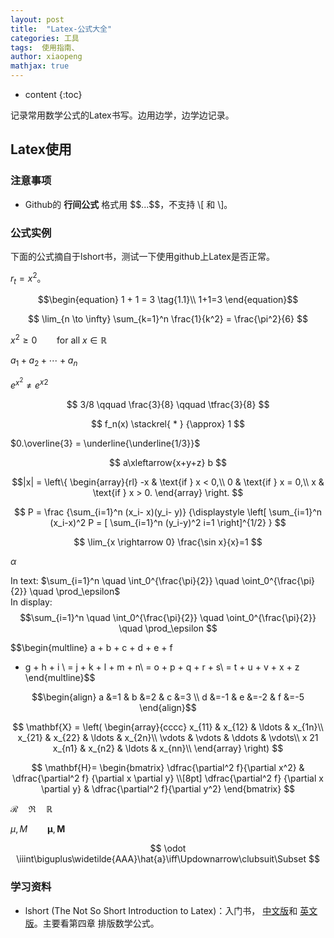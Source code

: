 ```yaml
---
layout: post
title:  "Latex-公式大全"
categories: 工具
tags:  使用指南、
author: xiaopeng
mathjax: true
---
```


* content
{:toc}

记录常用数学公式的Latex书写。边用边学，边学边记录。




## Latex使用

### 注意事项
- Github的 **行间公式** 格式用 \$\$...\$\$，不支持 \\[ 和 \\]。



### 公式实例
下面的公式摘自于lshort书，测试一下使用github上Latex是否正常。

$r_t = x^2$。

$$\begin{equation}
1 + 1 = 3 \tag{1.1}\\
1+1=3
\end{equation}$$

$$
\lim_{n \to \infty}
\sum_{k=1}^n \frac{1}{k^2}
= \frac{\pi^2}{6}
$$

$x^{2} \geq 0 \qquad
\text{for all }
x\in\mathbb{R}$

$a_1 + a_2 + \cdots + a_n$

$e^{x^2} \neq {e^x}^2$

$$
3/8 \qquad \frac{3}{8}
\qquad \tfrac{3}{8}
$$

$$
f_n(x) \stackrel{ * } {\approx} 1
$$

$0.\overline{3} = \underline{\underline{1/3}}$

$$ a\xleftarrow{x+y+z} b $$

$$|x| = \left\{
\begin{array}{rl}
-x & \text{if } x < 0,\\
0 & \text{if } x = 0,\\
x & \text{if } x > 0.
\end{array} \right. $$

$$
P = \frac
{\sum_{i=1}^n (x_i- x)(y_i- y)}
{\displaystyle \left[
\sum_{i=1}^n (x_i-x)^2 P = [
\sum_{i=1}^n (y_i-y)^2 i=1
\right]^{1/2} }
$$

$$
\lim_{x \rightarrow 0}
\frac{\sin x}{x}=1
$$

$\alpha$

In text:
$\sum_{i=1}^n \quad
\int_0^{\frac{\pi}{2}} \quad
\oint_0^{\frac{\pi}{2}} \quad
\prod_\epsilon$  
In display:
$$\sum_{i=1}^n \quad
\int_0^{\frac{\pi}{2}} \quad
\oint_0^{\frac{\pi}{2}} \quad
\prod_\epsilon $$

$$\begin{multline}
a + b + c + d + e + f
+ g + h + i \\
= j + k + l + m + n\\
= o + p + q + r + s\\
= t + u + v + x + z
\end{multline}$$

$$\begin{align}
a &=1 &  b &=2 & c &=3 \\
d &=-1 & e &=-2 & f &=-5
\end{align}$$

$$ \mathbf{X} = \left(
\begin{array}{cccc}
x_{11} & x_{12} & \ldots & x_{1n}\\
x_{21} & x_{22} & \ldots & x_{2n}\\
\vdots & \vdots & \ddots & \vdots\\ x 21
x_{n1} & x_{n2} & \ldots & x_{nn}\\
\end{array} \right) $$

$$
\mathbf{H}=
\begin{bmatrix}
\dfrac{\partial^2 f}{\partial x^2} &
\dfrac{\partial^2 f}
{\partial x \partial y} \\[8pt]
\dfrac{\partial^2 f}
{\partial x \partial y} &
\dfrac{\partial^2 f}{\partial y^2}
\end{bmatrix}
$$

$\mathcal{R} \quad \mathfrak{R} \quad \mathbb{R}$

$\mu, M \qquad
\mathbf{\mu}, \mathbf{M}$

$$
\odot
\iiint\biguplus\widetilde{AAA}\hat{a}\iff\Updownarrow\clubsuit\Subset
$$

### 学习资料

- lshort (The Not So Short Introduction to Latex)：入门书， [中文版](https://github.com/louisstuart96/lshort-new-zh-cn)和 [英文版](http://ctan.mirror.rafal.ca/info/lshort/english/lshort.pdf)。主要看第四章 排版数学公式。
